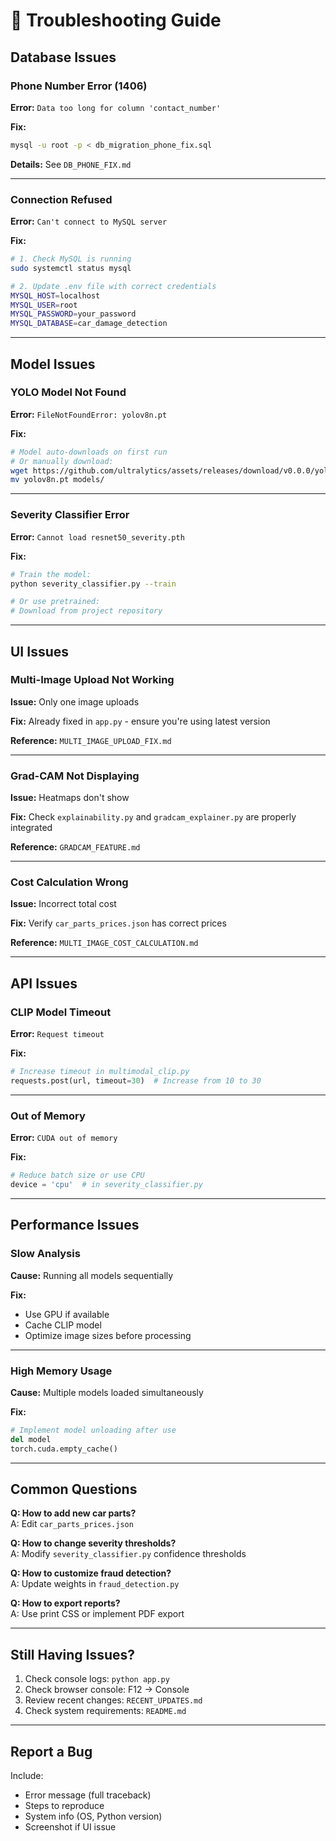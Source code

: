 # 🔧 Troubleshooting Guide

## Database Issues

### Phone Number Error (1406)
**Error:** `Data too long for column 'contact_number'`

**Fix:**
```bash
mysql -u root -p < db_migration_phone_fix.sql
```

**Details:** See `DB_PHONE_FIX.md`

---

### Connection Refused
**Error:** `Can't connect to MySQL server`

**Fix:**
```bash
# 1. Check MySQL is running
sudo systemctl status mysql

# 2. Update .env file with correct credentials
MYSQL_HOST=localhost
MYSQL_USER=root
MYSQL_PASSWORD=your_password
MYSQL_DATABASE=car_damage_detection
```

---

## Model Issues

### YOLO Model Not Found
**Error:** `FileNotFoundError: yolov8n.pt`

**Fix:**
```bash
# Model auto-downloads on first run
# Or manually download:
wget https://github.com/ultralytics/assets/releases/download/v0.0.0/yolov8n.pt
mv yolov8n.pt models/
```

---

### Severity Classifier Error
**Error:** `Cannot load resnet50_severity.pth`

**Fix:**
```bash
# Train the model:
python severity_classifier.py --train

# Or use pretrained:
# Download from project repository
```

---

## UI Issues

### Multi-Image Upload Not Working
**Issue:** Only one image uploads

**Fix:** Already fixed in `app.py` - ensure you're using latest version

**Reference:** `MULTI_IMAGE_UPLOAD_FIX.md`

---

### Grad-CAM Not Displaying
**Issue:** Heatmaps don't show

**Fix:** Check `explainability.py` and `gradcam_explainer.py` are properly integrated

**Reference:** `GRADCAM_FEATURE.md`

---

### Cost Calculation Wrong
**Issue:** Incorrect total cost

**Fix:** Verify `car_parts_prices.json` has correct prices

**Reference:** `MULTI_IMAGE_COST_CALCULATION.md`

---

## API Issues

### CLIP Model Timeout
**Error:** `Request timeout`

**Fix:**
```python
# Increase timeout in multimodal_clip.py
requests.post(url, timeout=30)  # Increase from 10 to 30
```

---

### Out of Memory
**Error:** `CUDA out of memory`

**Fix:**
```python
# Reduce batch size or use CPU
device = 'cpu'  # in severity_classifier.py
```

---

## Performance Issues

### Slow Analysis
**Cause:** Running all models sequentially

**Fix:**
- Use GPU if available
- Cache CLIP model
- Optimize image sizes before processing

---

### High Memory Usage
**Cause:** Multiple models loaded simultaneously

**Fix:**
```python
# Implement model unloading after use
del model
torch.cuda.empty_cache()
```

---

## Common Questions

**Q: How to add new car parts?**  
A: Edit `car_parts_prices.json`

**Q: How to change severity thresholds?**  
A: Modify `severity_classifier.py` confidence thresholds

**Q: How to customize fraud detection?**  
A: Update weights in `fraud_detection.py`

**Q: How to export reports?**  
A: Use print CSS or implement PDF export

---

## Still Having Issues?

1. Check console logs: `python app.py`
2. Check browser console: F12 → Console
3. Review recent changes: `RECENT_UPDATES.md`
4. Check system requirements: `README.md`

---

## Report a Bug

Include:
- Error message (full traceback)
- Steps to reproduce
- System info (OS, Python version)
- Screenshot if UI issue
